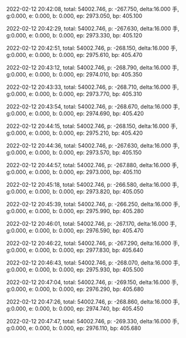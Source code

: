 2022-02-12 20:42:08, total: 54002.746, p: -267.750, delta:16.000 手, g:0.000, e: 0.000, b: 0.000, ep: 2973.050, bp: 405.100

2022-02-12 20:42:29, total: 54002.746, p: -267.630, delta:16.000 手, g:0.000, e: 0.000, b: 0.000, ep: 2973.330, bp: 405.120

2022-02-12 20:42:51, total: 54002.746, p: -268.150, delta:16.000 手, g:0.000, e: 0.000, b: 0.000, ep: 2975.610, bp: 405.470

2022-02-12 20:43:12, total: 54002.746, p: -268.790, delta:16.000 手, g:0.000, e: 0.000, b: 0.000, ep: 2974.010, bp: 405.350

2022-02-12 20:43:33, total: 54002.746, p: -268.710, delta:16.000 手, g:0.000, e: 0.000, b: 0.000, ep: 2973.770, bp: 405.310

2022-02-12 20:43:54, total: 54002.746, p: -268.670, delta:16.000 手, g:0.000, e: 0.000, b: 0.000, ep: 2974.690, bp: 405.420

2022-02-12 20:44:15, total: 54002.746, p: -268.150, delta:16.000 手, g:0.000, e: 0.000, b: 0.000, ep: 2975.210, bp: 405.420

2022-02-12 20:44:36, total: 54002.746, p: -267.630, delta:16.000 手, g:0.000, e: 0.000, b: 0.000, ep: 2973.570, bp: 405.150

2022-02-12 20:44:57, total: 54002.746, p: -267.880, delta:16.000 手, g:0.000, e: 0.000, b: 0.000, ep: 2973.000, bp: 405.110

2022-02-12 20:45:18, total: 54002.746, p: -266.580, delta:16.000 手, g:0.000, e: 0.000, b: 0.000, ep: 2973.820, bp: 405.050

2022-02-12 20:45:39, total: 54002.746, p: -266.250, delta:16.000 手, g:0.000, e: 0.000, b: 0.000, ep: 2975.990, bp: 405.280

2022-02-12 20:46:01, total: 54002.746, p: -267.170, delta:16.000 手, g:0.000, e: 0.000, b: 0.000, ep: 2976.590, bp: 405.470

2022-02-12 20:46:22, total: 54002.746, p: -267.290, delta:16.000 手, g:0.000, e: 0.000, b: 0.000, ep: 2977.830, bp: 405.640

2022-02-12 20:46:43, total: 54002.746, p: -268.070, delta:16.000 手, g:0.000, e: 0.000, b: 0.000, ep: 2975.930, bp: 405.500

2022-02-12 20:47:04, total: 54002.746, p: -269.150, delta:16.000 手, g:0.000, e: 0.000, b: 0.000, ep: 2976.290, bp: 405.680

2022-02-12 20:47:26, total: 54002.746, p: -268.860, delta:16.000 手, g:0.000, e: 0.000, b: 0.000, ep: 2974.740, bp: 405.450

2022-02-12 20:47:47, total: 54002.746, p: -269.330, delta:16.000 手, g:0.000, e: 0.000, b: 0.000, ep: 2976.110, bp: 405.680